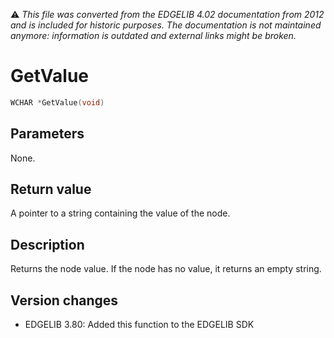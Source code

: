 :warning: _This file was converted from the EDGELIB 4.02 documentation from 2012 and is included for historic purposes. The documentation is not maintained anymore: information is outdated and external links might be broken._

# GetValue


```c++
WCHAR *GetValue(void)
```

## Parameters
None.

## Return value
A pointer to a string containing the value of the node.

## Description
Returns the node value. If the node has no value, it returns an empty string.

## Version changes
- EDGELIB 3.80: Added this function to the EDGELIB SDK

